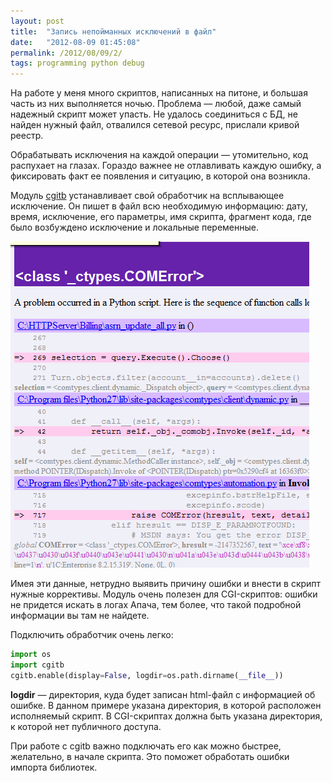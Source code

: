 ```yaml
---
layout: post
title:  "Запись непойманных исключений в файл"
date:   "2012-08-09 01:45:08"
permalink: /2012/08/09/2/
tags: programming python debug
---
```


На работе у меня много скриптов, написанных на питоне, и большая часть
из них выполняется ночью. Проблема — любой, даже самый надежный скрипт
может упасть. Не удалось соединиться с БД, не найден нужный файл,
отвалился сетевой ресурс, прислали кривой реестр.

Обрабатывать исключения на каждой операции — утомительно, код
распухает на глазах. Гораздо важнее не отлавливать каждую ошибку, а
фиксировать факт ее появления и ситуацию, в которой она возникла.

Модуль [cgitb](http://docs.python.org/library/cgitb.html)
устанавливает свой обработчик на всплывающее исключение. Он пишет в
файл всю необходимую информацию: дату, время, исключение, его
параметры, имя скрипта, фрагмент кода, где было возбуждено исключение
и локальные переменные.

![screenshot](/assets/static/dump.png)

Имея эти данные, нетрудно выявить причину ошибки и внести в скрипт
нужные коррективы. Модуль очень полезен для CGI-скриптов: ошибки не
придется искать в логах Апача, тем более, что такой подробной
информации вы там не найдете.

Подключить обработчик очень легко:

~~~ python
import os
import cgitb
cgitb.enable(display=False, logdir=os.path.dirname(__file__))
~~~

**logdir** — директория, куда будет записан html-файл с информацией об
ошибке. В данном примере указана директория, в которой расположен
исполняемый скрипт. В CGI-скриптах должна быть указана директория, к
которой нет публичного доступа.

При работе с cgitb важно подключать его как можно быстрее, желательно,
в начале скрипта. Это поможет обработать ошибки импорта библиотек.
